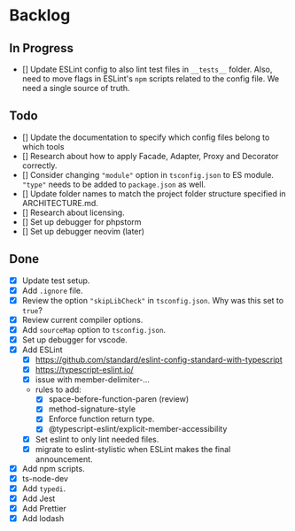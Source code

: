# Backlog

## In Progress

- [] Update ESLint config to also lint test files in `__tests__` folder.
  Also, need to move flags in ESLint's `npm` scripts related to the config file.
  We need a single source of truth.

## Todo

- [] Update the documentation to specify which config files belong to which tools
- [] Research about how to apply Facade, Adapter, Proxy and Decorator correctly.
- [] Consider changing `"module"` option in `tsconfig.json` to ES module.
  `"type"` needs to be added to `package.json` as well.
- [] Update folder names to match the project folder structure specified in ARCHITECTURE.md.
- [] Research about licensing.
- [] Set up debugger for phpstorm
- [] Set up debugger neovim (later)

## Done

- [x] Update test setup.
- [x] Add `.ignore` file.
- [x] Review the option `"skipLibCheck"` in `tsconfig.json`.
  Why was this set to `true`?
- [x] Review current compiler options.
- [x] Add `sourceMap` option to `tsconfig.json`.
- [x] Set up debugger for vscode.
- [x] Add ESLint
  - [x] https://github.com/standard/eslint-config-standard-with-typescript
  - [x] https://typescript-eslint.io/
  - [x] issue with member-delimiter-...
  - rules to add:
    - [x] space-before-function-paren (review)
    - [x] method-signature-style
    - [x] Enforce function return type.
    - [x] @typescript-eslint/explicit-member-accessibility
  - [x] Set eslint to only lint needed files.
  - [x] migrate to eslint-stylistic when ESLint makes the final announcement.
- [x] Add npm scripts.
- [x] ts-node-dev
- [x] Add `typedi`.
- [x] Add Jest
- [x] Add Prettier
- [x] Add lodash
